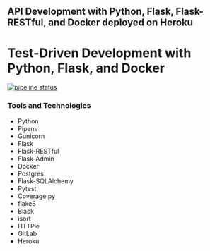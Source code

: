 API Development with Python, Flask, Flask-RESTful, and Docker deployed on Heroku
-
# Test-Driven Development with Python, Flask, and Docker

[![pipeline status](https://gitlab.com/bnikanjam/flaskapi/badges/master/pipeline.svg)](https://gitlab.com/bnikanjam/flaskapi/commits/master)


### Tools and Technologies
- Python
- Pipenv
- Gunicorn
- Flask
- Flask-RESTful
- Flask-Admin
- Docker
- Postgres
- Flask-SQLAlchemy
- Pytest
- Coverage.py
- flake8
- Black
- isort
- HTTPie
- GitLab
- Heroku
